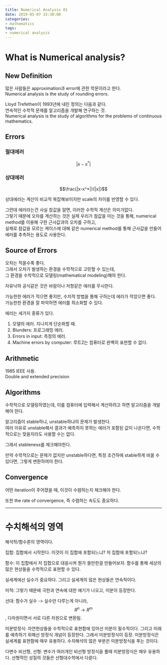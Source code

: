 ```yaml
---
title: Numerical Analysis 01
date: 2019-05-07 15:30:00
categories:
- mathematics
tags:
- numerical analysis
---
```


# What is Numerical analysis?
## New Definition
많은 사람들은 approximation과 error에 관한 학문이라고 한다.  
Numerical analysis is the study of rounding errors.

Lloyd Trefethen이 1993년에 내린 정의는 다음과 같다.  
연속적인 수학적 문제를 알고리즘을 개발해 연구하는 것.  
Numerical analysis is the study of algorithms for the problems of continuous mathematics.  

## Errors
### 절대에러  
$$|x-x^*|$$  

### 상대에러
$$\frac{|x-x^*|}{|x|}$$

상대에러는 계산이 비교적 복잡해보이지만 scale의 차이를 반영할 수 있다.  

그런데 에러라는건 사실 참값을 알면, 이러한 수학적 계산은 의미가없다.  
그렇기 때문에 오차를 계산하는 것은 실제 우리가 참값을 아는 것을 통해, numerical method를 이용해 구한 근사값과의 오차를 구하고,  
실제로 참값을 모르는 케이스에 대해 같은 numerical method를 통해 근사값을 만들어 에러를 추측하는 용도로 사용한다.  

## Source of Errors
오차는 적을수록 좋다.  
그래서 오차가 발생하는 환경을 수학적으로 고민할 수 있는데,  
그 환경을 수학적으로 모델링(mathematical modeling)해야 한다.

자유낙하 공식같은 것은 바람이나 저항같은 에러를 무시한다.  

가능한한 에러가 적으면 좋지만, 수치적 방법을 통해 구하는데 에러가 작았으면 좋다.  
가능한한 환경을 잘 파악하면 에러를 최소화할 수 있다.  

에러는 세가지 종류가 있다.  
1. 모델의 에러. 지나치게 단순화할 때.
2. Blunders: 프로그래밍 에러. 
3. Errors in input: 측정의 에러.
4. Machine errors by computer: 루트2는 컴퓨터로 완벽히 표현할 수 없다.  

## Arithmetic
1985 IEEE 사용.  
Double and extended precision  

## Algorithms  
수학적으로 모델링하였는데, 이를 컴퓨터에 입력해서 계산하려고 하면 알고리즘을 개발해야 한다.  

알고리즘이 stable하냐, unstable하냐의 문제가 발생한다.  
여러 이유로 unstable해서 결과가 예측하지 못하는 에러가 포함된 값이 나온다면, 수학적으로는 맞을지라도 사용할 수는 없다.  

그래서 stableness를 체크해야한다.  

만약 수학적으로는 문제가 없지만 unstable하다면, 특정 조건하에 stable하게 바꿀 수 있다면, 그렇게 변환하여야 한다.  

## Convergence
어떤 iteration이 주어졌을 때, 이것이 수렴하는지 체크해야 한다.  

또한 the rate of convergence, 즉 수렴하는 속도도 중요하다.  

- - -
# 수치해석의 영역
해석학/함수론의 영역이다. 

집합: 집합에서 시작한다. 이것이 이 집합에 포함되느냐? 저 집합에 포함되느냐?

함수: 이 집합에서 저 집합으로 대응시켜 뭔가 쓸만한걸 만들어보자. 함수를 통해 세상의 많은 현상들을 수학적으로 표현할 수 있다.  

실세계에선 실수가 중요하다. 그리고 실세계의 많은 현상들은 연속적이다.  

미적: 그렇기 때문에 극한과 연속에 대한 얘기가 나오고, 미분이 등장한다.  

선대: 함수가 실수 -> 실수만 다루는게 아니라, $$R^n \rightarrow R^m$$, 다차원이면서 서로 다른 차원으로 변환됨.   

미분방정식: 자연현상들을 수학적으로 표현함에 있어선 미분이 필수적이다. 그리고 미래를 예측하기 위해선 방정식 개념이 등장한다. 그래서 미분방정식이 등장. 미분방정식은 실세계를 표현함에 매우 유용하다. 수치해석의 많은 부분은 미분방정식을 푸는 것이다.  

다변수 비선형, 선형: 변수가 여러개인 비선형 방정식을 풀때 미분방정식은 매우 유용하다. 선형적인 성질의 것들은 선형대수학에서 다룬다.  

